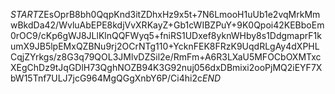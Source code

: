 $START$ZEsOprB8bh0QqpKnd3itZDhxHz9x5t+7N6LmooH1uUb1e2vqMrkMmwBkdDa42/WvluAbEPE8kdjVvXRKayZ+Gb1cWIBZPuY+9K0Qpoi42KEBboEm0rOC9/cKp6gWJ8JLlKlnQQFWyq5+fniRS1UDxef8yknWHby8s1DdgmaprF1kumX9JB5lpEMxQZBNu9rj2OCrNTg110+YcknFEK8FRzK9UqdRLgAy4dXPHLCqjZYrkgs/z8G3q79QOL3JMlvDZSil2e/RmFm+A6R3LXaU5MFOCbOXMTxcXEgChDz9tJqGDlH73QghNOZB94K3G92nuj056dxDBmixi2ooPjMQ2iEYF7XbW15Tnf7ULJ7jcG964MgQGgXnbY6P/Ci4hi2c$END$